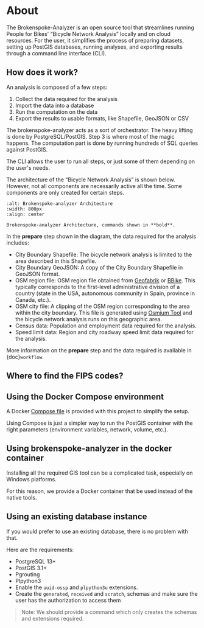 # About

The Brokenspoke-Analyzer is an open source tool that streamlines running People
for Bikes' “Bicycle Network Analysis” locally and on cloud resources. For the
user, it simplifies the process of preparing datasets, setting up PostGIS
databases, running analyses, and exporting results through a command line
interface (CLI).

## How does it work?

An analysis is composed of a few steps:

1. Collect the data required for the analysis
2. Import the data into a database
3. Run the computation on the data
4. Export the results to usable formats, like Shapefile, GeoJSON or CSV

The brokenspoke-analyzer acts as a sort of orchestrator. The heavy lifting is
done by PostgreSQL/PostGIS. Step 3 is where most of the magic happens. The
computation part is done by running hundreds of SQL queries against PostGIS.

The CLI allows the user to run all steps, or just some of them depending on the
user's needs.

The architecture of the “Bicycle Network Analysis” is shown below. However, not
all components are necessarily active all the time. Some components are only
created for certain steps.

```{figure} _static/brokenspoke-analyzer-architecture.svg
:alt: Brokenspoke-analyzer Architecture
:width: 800px
:align: center

Brokenspoke-analyzer Architecture, commands shown in **bold**.
```

In the **prepare** step shown in the diagram, the data required for the analysis
includes:

- City Boundary Shapefile: The bicycle network analysis is limited to the area
  described in this Shapefile.
- City Boundary GeoJSON: A copy of the City Boundary Shapefile in GeoJSON
  format.
- OSM region file: OSM region file obtained from
  [Geofabrik](https://download.geofabrik.de/) or
  [BBike](https://download.bbbike.org/osm/bbbike). This typically corresponds to
  the first-level administrative division of a country (state in the USA,
  autonomous community in Spain, province in Canada, etc.).
- OSM city file: A clipping of the OSM region corresponding to the area within
  the city boundary. This file is generated using
  [Osmium Tool](https://osmcode.org/osmium-tool/) and the bicycle network
  analysis runs on this geographic area.
- Census data: Population and employment data required for the analysis.
- Speed limit data: Region and city roadway speed limit data required for the
  analysis.

More information on the **prepare** step and the data required is available in
{doc}`workflow`.

## Where to find the FIPS codes?

## Using the Docker Compose environment

A Docker [Compose file](https://) is provided with this project to simplify the
setup.

Using Compose is just a simpler way to run the PostGIS container with the right
parameters (environment variables, network, volume, etc.).

## Using brokenspoke-analyzer in the docker container

Installing all the required GIS tool can be a complicated task, especially on
Windows platforms.

For this reason, we provide a Docker container that be used instead of the
native tools.

## Using an existing database instance

If you would prefer to use an existing database, there is no problem with that.

Here are the requirements:

- PostgreSQL 13+
- PostGIS 3.1+
- Pgrouting
- Plpython3
- Enable the `uuid-ossp` and `plpython3u` extensions.
- Create the `generated`, `received` and `scratch`, schemas and make sure the
  user has the authorization to access them

> Note: We should provide a command which only creates the schemas and
> extensions required.
